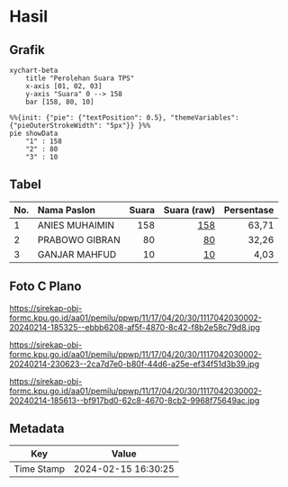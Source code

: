 # Hasil

## Grafik

```mermaid
xychart-beta
    title "Perolehan Suara TPS"
    x-axis [01, 02, 03]
    y-axis "Suara" 0 --> 158
    bar [158, 80, 10]
```

```mermaid
%%{init: {"pie": {"textPosition": 0.5}, "themeVariables": {"pieOuterStrokeWidth": "5px"}} }%%
pie showData
    "1" : 158
    "2" : 80
    "3" : 10
```

## Tabel

| No. | Nama Paslon    | Suara | Suara (raw) | Persentase |
|:--- |:-------------- | -----:| -----------:| ----------:|
| 1   | ANIES MUHAIMIN | 158   | [158][p-1]  | 63,71      |
| 2   | PRABOWO GIBRAN | 80    | [80][p-2]   | 32,26      |
| 3   | GANJAR MAHFUD  | 10    | [10][p-3]   | 4,03       |


[p-1]: https://github.com/gigit-pemilu/pemilu-2024-11-aceh/blob/main/pilpres/hitung-suara/sub/11-aceh/sub/17-bener-meriah/sub/04-bandar/sub/2030-mutiara/sub/002-tps/sub/paslon-1.txt
[p-2]: https://github.com/gigit-pemilu/pemilu-2024-11-aceh/blob/main/pilpres/hitung-suara/sub/11-aceh/sub/17-bener-meriah/sub/04-bandar/sub/2030-mutiara/sub/002-tps/sub/paslon-2.txt
[p-3]: https://github.com/gigit-pemilu/pemilu-2024-11-aceh/blob/main/pilpres/hitung-suara/sub/11-aceh/sub/17-bener-meriah/sub/04-bandar/sub/2030-mutiara/sub/002-tps/sub/paslon-3.txt

## Foto C Plano

https://sirekap-obj-formc.kpu.go.id/aa01/pemilu/ppwp/11/17/04/20/30/1117042030002-20240214-185325--ebbb6208-af5f-4870-8c42-f8b2e58c79d8.jpg

https://sirekap-obj-formc.kpu.go.id/aa01/pemilu/ppwp/11/17/04/20/30/1117042030002-20240214-230623--2ca7d7e0-b80f-44d6-a25e-ef34f51d3b39.jpg

https://sirekap-obj-formc.kpu.go.id/aa01/pemilu/ppwp/11/17/04/20/30/1117042030002-20240214-185613--bf917bd0-62c8-4670-8cb2-9968f75649ac.jpg


## Metadata

| Key        | Value               |
| ---------- | ------------------- |
| Time Stamp | 2024-02-15 16:30:25 |



